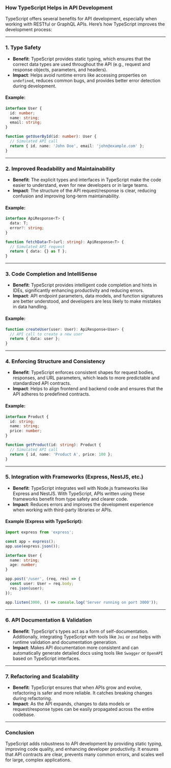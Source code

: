 
### **How TypeScript Helps in API Development**

TypeScript offers several benefits for API development, especially when working with RESTful or GraphQL APIs. Here’s how TypeScript improves the development process:

---

### **1. Type Safety**

- **Benefit**: TypeScript provides static typing, which ensures that the correct data types are used throughout the API (e.g., request and response objects, parameters, and headers).
- **Impact**: Helps avoid runtime errors like accessing properties on `undefined`, reduces common bugs, and provides better error detection during development.

#### Example:

```typescript
interface User {
  id: number;
  name: string;
  email: string;
}

function getUserById(id: number): User {
  // Simulated API call
  return { id, name: 'John Doe', email: 'john@example.com' };
}
```

---

### **2. Improved Readability and Maintainability**

- **Benefit**: The explicit types and interfaces in TypeScript make the code easier to understand, even for new developers or in large teams.
- **Impact**: The structure of the API request/response is clear, reducing confusion and improving long-term maintainability.

#### Example:

```typescript
interface ApiResponse<T> {
  data: T;
  error?: string;
}

function fetchData<T>(url: string): ApiResponse<T> {
  // Simulated API request
  return { data: {} as T };
}
```

---

### **3. Code Completion and IntelliSense**

- **Benefit**: TypeScript provides intelligent code completion and hints in IDEs, significantly enhancing productivity and reducing errors.
- **Impact**: API endpoint parameters, data models, and function signatures are better understood, and developers are less likely to make mistakes in data handling.

#### Example:

```typescript
function createUser(user: User): ApiResponse<User> {
  // API call to create a new user
  return { data: user };
}
```

---

### **4. Enforcing Structure and Consistency**

- **Benefit**: TypeScript enforces consistent shapes for request bodies, responses, and URL parameters, which leads to more predictable and standardized API contracts.
- **Impact**: Helps to align frontend and backend code and ensures that the API adheres to predefined contracts.

#### Example:

```typescript
interface Product {
  id: string;
  name: string;
  price: number;
}

function getProduct(id: string): Product {
  // Simulated API call
  return { id, name: 'Product A', price: 100 };
}
```

---

### **5. Integration with Frameworks (Express, NestJS, etc.)**

- **Benefit**: TypeScript integrates well with Node.js frameworks like Express and NestJS. With TypeScript, APIs written using these frameworks benefit from type safety and clearer code.
- **Impact**: Reduces errors and improves the development experience when working with third-party libraries or APIs.

#### Example (Express with TypeScript):

```typescript
import express from 'express';

const app = express();
app.use(express.json());

interface User {
  name: string;
  age: number;
}

app.post('/user', (req, res) => {
  const user: User = req.body;
  res.json(user);
});

app.listen(3000, () => console.log('Server running on port 3000'));
```

---

### **6. API Documentation & Validation**

- **Benefit**: TypeScript's types act as a form of self-documentation. Additionally, integrating TypeScript with tools like `Joi` or `zod` helps with runtime validation and documentation generation.
- **Impact**: Makes API documentation more consistent and can automatically generate detailed docs using tools like `Swagger` or `OpenAPI` based on TypeScript interfaces.

---

### **7. Refactoring and Scalability**

- **Benefit**: TypeScript ensures that when APIs grow and evolve, refactoring is safer and more reliable. It catches breaking changes during refactoring.
- **Impact**: As the API expands, changes to data models or request/response types can be easily propagated across the entire codebase.

---

### **Conclusion**

TypeScript adds robustness to API development by providing static typing, improving code quality, and enhancing developer productivity. It ensures that API contracts are clear, prevents many common errors, and scales well for large, complex applications.

